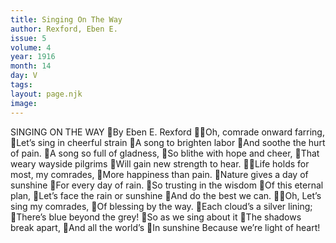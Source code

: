 ```yaml
---
title: Singing On The Way
author: Rexford, Eben E.
issue: 5
volume: 4
year: 1916
month: 14
day: V
tags:
layout: page.njk
image:
---
```

SINGING ON THE WAY By Eben E. Rexford Oh, comrade onward farring, Let’s sing in cheerful strain A song to brighten labor And soothe the hurt of pain. A song so full of gladness, So blithe with hope and cheer, That weary wayside pilgrims Will gain new strength to hear. Life holds for most, my comrades, More happiness than pain. Nature gives a day of sunshine For every day of rain. So trusting in the wisdom Of this eternal plan, Let’s face the rain or sunshine And do the best we can. Oh, Let’s sing my comrades, Of blessing by the way. Each cloud’s a silver lining; There’s blue beyond the grey! So as we sing about it The shadows break apart, And all the world’s In sunshine Because we’re light of heart! 
